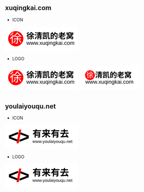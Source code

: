 ## xuqingkai.com

- ICON
<img src="./xuqingkai.com/logo1.svg" height="80" />

- LOGO
<img src="./xuqingkai.com/logo1.svg" height="80" />
<img src="./xuqingkai.com/logo2.svg" height="80" />

#  
## youlaiyouqu.net

- ICON
<img src="./youlaiyouqu.net/logo1.svg" height="80" />

- LOGO
<img src="./youlaiyouqu.net/logo1.svg" height="80" />
